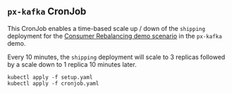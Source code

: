 ## `px-kafka` CronJob

This CronJob enables a time-based scale up / down of the `shipping` deployment for the [Consumer Rebalancing demo scenario](https://docs.px.dev/tutorials/pixie-101/kafka-monitoring/#consumer-rebalancing-duration) in the `px-kafka` demo.

Every 10 minutes, the `shipping` deployment will scale to 3 replicas followed by a scale down to 1 replica 10 minutes later.

```
kubectl apply -f setup.yaml
kubectl apply -f cronjob.yaml
```